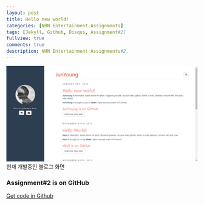 ```yaml
---
layout: post
title: Hello new world!
categories: [NHN Entertainment Assignments]
tags: [Jekyll, Github, Disqus, Assignment#2]
fullview: true
comments: true
description: NHN Entertainment Assignments#2.
---
```


<img src="https://github.com/plus4070/plus4070.github.io/blob/master/assets/resources/img/blog.PNG" />
현재 개발중인 블로그 화면

### Assignment#2 is on GitHub

<a class="btn btn-default" href="https://github.com/plus4070/plus4070.github.io">Get code in Github</a>
